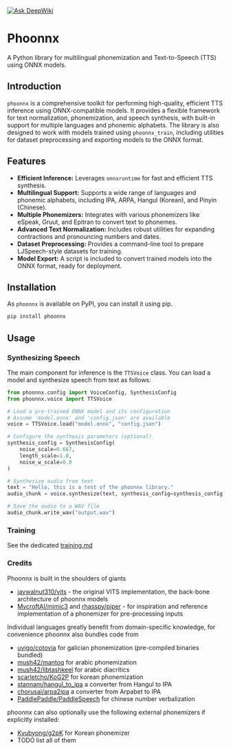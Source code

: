 [![Ask DeepWiki](https://deepwiki.com/badge.svg)](https://deepwiki.com/TigreGotico/phoonnx)

# Phoonnx

A Python library for multilingual phonemization and Text-to-Speech (TTS) using ONNX models.

## Introduction

`phoonnx` is a comprehensive toolkit for performing high-quality, efficient TTS inference using ONNX-compatible models. It provides a flexible framework for text normalization, phonemization, and speech synthesis, with built-in support for multiple languages and phonemic alphabets. The library is also designed to work with models trained using `phoonnx_train`, including utilities for dataset preprocessing and exporting models to the ONNX format.

## Features

  - **Efficient Inference:** Leverages `onnxruntime` for fast and efficient TTS synthesis.
  - **Multilingual Support:** Supports a wide range of languages and phonemic alphabets, including IPA, ARPA, Hangul (Korean), and Pinyin (Chinese).
  - **Multiple Phonemizers:** Integrates with various phonemizers like eSpeak, Gruut, and Epitran to convert text to phonemes.
  - **Advanced Text Normalization:** Includes robust utilities for expanding contractions and pronouncing numbers and dates.
  - **Dataset Preprocessing:** Provides a command-line tool to prepare LJSpeech-style datasets for training.
  - **Model Export:** A script is included to convert trained models into the ONNX format, ready for deployment.

## Installation

As `phoonnx` is available on PyPI, you can install it using pip.

```bash
pip install phoonnx
```

## Usage

### Synthesizing Speech

The main component for inference is the `TTSVoice` class. You can load a model and synthesize speech from text as follows:

```python
from phoonnx.config import VoiceConfig, SynthesisConfig
from phoonnx.voice import TTSVoice

# Load a pre-trained ONNX model and its configuration
# Assume 'model.onnx' and 'config.json' are available
voice = TTSVoice.load("model.onnx", "config.json")

# Configure the synthesis parameters (optional)
synthesis_config = SynthesisConfig(
    noise_scale=0.667,
    length_scale=1.0,
    noise_w_scale=0.8
)

# Synthesize audio from text
text = "Hello, this is a test of the phoonnx library."
audio_chunk = voice.synthesize(text, synthesis_config=synthesis_config)

# Save the audio to a WAV file
audio_chunk.write_wav("output.wav")
```

### Training

See the dedicated [training.md](/TRAINING.md)

### Credits

Phoonnx is built in the shoulders of giants

- [jaywalnut310/vits](https://github.com/jaywalnut310/vits) - the original VITS implementation, the back-bone architecture of phoonnx models
- [MycroftAI/mimic3](https://github.com/MycroftAI/mimic3) and [rhasspy/piper](https://github.com/rhasspy/piper) - for inspiration and reference implementation of a phonemizer for pre-processing inputs

Individual languages greatly benefit from domain-specific knowledge, for convenience phoonnx also bundles code from

- [uvigo/cotovia](https://github.com/TigreGotico/cotovia-mirror) for galician phonemization (pre-compiled binaries bundled)
- [mush42/mantoq](https://github.com/mush42/mantoq) for arabic phonemization
- [mush42/libtashkeel](https://github.com/mush42/libtashkeel) for arabic diacritics
- [scarletcho/KoG2P](https://github.com/scarletcho/KoG2P) for korean phonemization
- [stannam/hangul_to_ipa](https://github.com/stannam/hangul_to_ipa) a converter from Hangul to IPA
- [chorusai/arpa2ipa](https://github.com/chorusai/arpa2ipa) a converter from Arpabet to IPA
- [PaddlePaddle/PaddleSpeech](https://github.com/PaddlePaddle/PaddleSpeech/blob/8097a56be811a540f4f62a95a9094296c374351a/paddlespeech/t2s/frontend/zh_normalization/) for chinese number verbalization

phoonnx can also optionally use the following external phonemizers if explicitly installed:

- [Kyubyong/g2pK](https://github.com/Kyubyong/g2pK) for Korean phonemizer
- TODO list all of them
